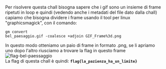 Per risolvere questa chall bisogna sapere che i gif sono un insieme di frame ripetuti in loop e quindi (vedendo anche i metadati del file dato dalla chall) capiamo che bisogna dividere i frame usando il tool per linux "graphicsmagick", con il comando: <p><code>gm convert bel_paesaggio.gif -coalesce +adjoin GIF_Frame%3d.png</code></p> In questo modo otteniamo un paio di frame in formato .png, se li apriamo uno dopo l'altro riusciamo a trovare la flag in questo frame <br><img src="https://i.ibb.co/47P80sD/flag-bel-paessaggio.png" alt="flag-bel-paessaggio"><br> La flag di questa chall è quindi: <code>**flag{la_pazienza_ha_un_limite}**</code>